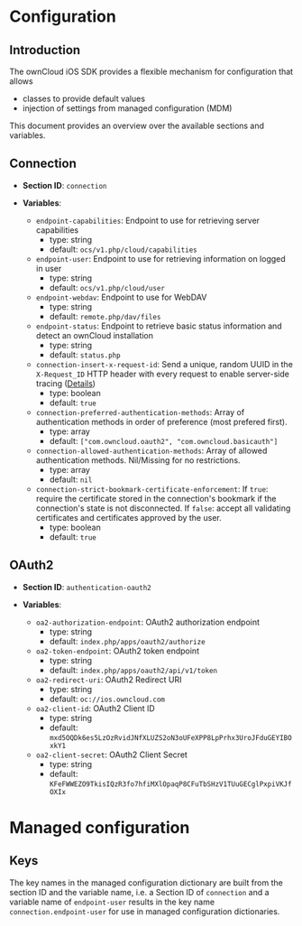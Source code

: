 # Configuration

## Introduction

The ownCloud iOS SDK provides a flexible mechanism for configuration that allows

- classes to provide default values
- injection of settings from managed configuration (MDM)

This document provides an overview over the available sections and variables.

## Connection

- **Section ID**: `connection`

- **Variables**:
	- `endpoint-capabilities`: Endpoint to use for retrieving server capabilities
		- type: string
		- default: `ocs/v1.php/cloud/capabilities`
	- `endpoint-user`: Endpoint to use for retrieving information on logged in user
		- type: string
		- default: `ocs/v1.php/cloud/user`
	- `endpoint-webdav`: Endpoint to use for WebDAV
		- type: string
		- default: `remote.php/dav/files`
	- `endpoint-status`: Endpoint to retrieve basic status information and detect an ownCloud installation
		- type: string
		- default: `status.php`
	- `connection-insert-x-request-id`: Send a unique, random UUID in the `X-Request_ID` HTTP header with every request to enable server-side tracing ([Details](https://github.com/owncloud/ios-sdk/issues/1))
		- type: boolean
		- default: `true`
	- `connection-preferred-authentication-methods`: Array of authentication methods in order of preference (most prefered first).
		- type: array
		- default: `["com.owncloud.oauth2", "com.owncloud.basicauth"]`
	- `connection-allowed-authentication-methods`: Array of allowed authentication methods. Nil/Missing for no restrictions.
		- type: array
		- default: `nil`
	- `connection-strict-bookmark-certificate-enforcement`: If `true`:  require the certificate stored in the connection's bookmark if the connection's state is not disconnected. If `false`: accept all validating certificates and certificates approved by the user.
		- type: boolean
		- default: `true`

## OAuth2

- **Section ID**: `authentication-oauth2`

- **Variables**:
	- `oa2-authorization-endpoint`: OAuth2 authorization endpoint
		- type: string
		- default: `index.php/apps/oauth2/authorize`
	- `oa2-token-endpoint`: OAuth2 token endpoint
		- type: string
		- default: `index.php/apps/oauth2/api/v1/token`
	- `oa2-redirect-uri`: OAuth2 Redirect URI
		- type: string
		- default: `oc://ios.owncloud.com`
	- `oa2-client-id`: OAuth2 Client ID
		- type: string
		- default: `mxd5OQDk6es5LzOzRvidJNfXLUZS2oN3oUFeXPP8LpPrhx3UroJFduGEYIBOxkY1`
	- `oa2-client-secret`: OAuth2 Client Secret
		- type: string
		- default: `KFeFWWEZO9TkisIQzR3fo7hfiMXlOpaqP8CFuTbSHzV1TUuGECglPxpiVKJfOXIx`

# Managed configuration

## Keys

The key names in the managed configuration dictionary are built from the section ID and the variable name, i.e. a Section ID of `connection` and a variable name of `endpoint-user` results in the key name  `connection.endpoint-user` for use in managed configuration dictionaries.
